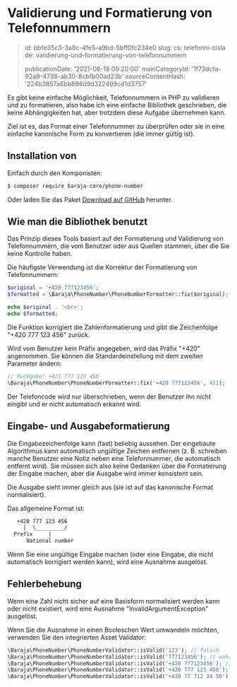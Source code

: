 Validierung und Formatierung von Telefonnummern
===============================================

> id: bbfe35c3-3a8c-4fe5-a9bd-5bff0fc234e0
> slug:
> 	cs: telefonni-cisla
> 	de: validierung-und-formatierung-von-telefonnummern
> 
> publicationDate: '2021-06-18 09:20:00'
> mainCategoryId: '1f73dcfa-92a9-4738-ab30-8cbfb00ad23b'
> sourceContentHash: '224b3857a6bb898d9d322499cd1d3757'

Es gibt keine einfache Möglichkeit, Telefonnummern in PHP zu validieren und zu formatieren, also habe ich eine einfache Bibliothek geschrieben, die keine Abhängigkeiten hat, aber trotzdem diese Aufgabe übernehmen kann.

Ziel ist es, das Format einer Telefonnummer zu überprüfen oder sie in eine einfache kanonische Form zu konvertieren (die immer gültig ist).

Installation von
---------

Einfach durch den Komponisten:

```txt
$ composer require baraja-core/phone-number
```

Oder laden Sie das Paket [Download auf GitHub](https://github.com/baraja-core/phone-number) herunter.

Wie man die Bibliothek benutzt
----------

Das Prinzip dieses Tools basiert auf der Formatierung und Validierung von Telefonnummern, die vom Benutzer oder aus Quellen stammen, über die Sie keine Kontrolle haben.

Die häufigste Verwendung ist die Korrektur der Formatierung von Telefonnummern:

```php
$original = '+420 777123456';
$formatted = \Baraja\PhoneNumber\PhoneNumberFormatter::fix($original);

echo $original . '<br>';
echo $formatted;
```

Die Funktion korrigiert die Zahlenformatierung und gibt die Zeichenfolge "+420 777 123 456" zurück.

Wird vom Benutzer kein Präfix angegeben, wird das Präfix "+420" angenommen. Sie können die Standardeinstellung mit dem zweiten Parameter ändern:

```php
// Rückgabe: +421 777 123 456
\Baraja\PhoneNumber\PhoneNumberFormatter::fix('+420 777123456', 421);
```

Der Telefoncode wird nur überschrieben, wenn der Benutzer ihn nicht eingibt und er nicht automatisch erkannt wird.

Eingabe- und Ausgabeformatierung
----------------------------

Die Eingabezeichenfolge kann (fast) beliebig aussehen. Der eingebaute Algorithmus kann automatisch ungültige Zeichen entfernen (z. B. schreiben manche Benutzer eine Notiz neben eine Telefonnummer, die automatisch entfernt wird). Sie müssen sich also keine Gedanken über die Formatierung der Eingabe machen, aber die Ausgabe wird immer konsistent sein.

Die Ausgabe sieht immer gleich aus (sie ist auf das kanonische Format normalisiert).

Das allgemeine Format ist:

```txt
   +420 777 123 456
     |  \_________/
  Prefix     |
      National number
```

Wenn Sie eine ungültige Eingabe machen (oder eine Eingabe, die nicht automatisch korrigiert werden kann), wird eine Ausnahme ausgelöst.

Fehlerbehebung
----------------

Wenn eine Zahl nicht sicher auf eine Basisform normalisiert werden kann oder nicht existiert, wird eine Ausnahme "InvalidArgumentException" ausgelöst.

Wenn Sie die Ausnahme in einen Booleschen Wert umwandeln möchten, verwenden Sie den integrierten Asset Validator:

```php
\Baraja\PhoneNumber\PhoneNumberValidator::isValid('123'); // falsch
\Baraja\PhoneNumber\PhoneNumberValidator::isValid('777123456'); // wahr
\Baraja\PhoneNumber\PhoneNumberValidator::isValid('+420 777123456'); // wahr
\Baraja\PhoneNumber\PhoneNumberValidator::isValid('+420 777 123 456'); // wahr
\Baraja\PhoneNumber\PhoneNumberValidator::isValid('+420 77 712 34 56'); // wahr
```
